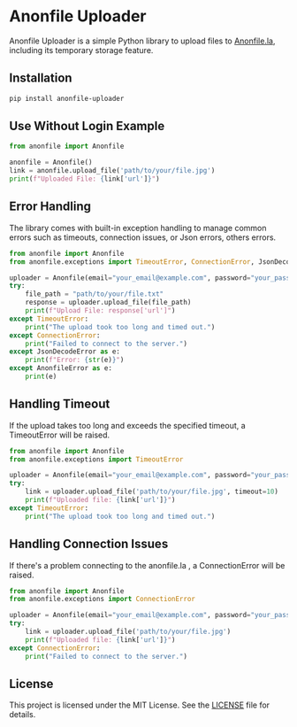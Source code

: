 # Anonfile Uploader 
Anonfile Uploader is a simple Python library to upload files to [Anonfile.la](https://www.anonfile.la), including its temporary storage feature.

## Installation
```bash
pip install anonfile-uploader
```

## Use Without Login Example
```python
from anonfile import Anonfile

anonfile = Anonfile()
link = anonfile.upload_file('path/to/your/file.jpg')
print(f"Uploaded File: {link['url']}")
```

## Error Handling
The library comes with built-in exception handling to manage common errors such as timeouts, connection issues, or Json errors, others errors.
```python
from anonfile import Anonfile
from anonfile.exceptions import TimeoutError, ConnectionError, JsonDecodeError, AnonfileError

uploader = Anonfile(email="your_email@example.com", password="your_password")
try:
    file_path = "path/to/your/file.txt"
    response = uploader.upload_file(file_path)
    print(f"Upload File: response['url']")
except TimeoutError:
    print("The upload took too long and timed out.")
except ConnectionError:
    print("Failed to connect to the server.")
except JsonDecodeError as e:
    print(f"Error: {str(e)}")
except AnonfileError as e:
    print(e)
```

## Handling Timeout
If the upload takes too long and exceeds the specified timeout, a TimeoutError will be raised.
```python
from anonfile import Anonfile
from anonfile.exceptions import TimeoutError

uploader = Anonfile(email="your_email@example.com", password="your_password")
try:
    link = uploader.upload_file('path/to/your/file.jpg', timeout=10)
    print(f"Uploaded file: {link['url']}")
except TimeoutError:
    print("The upload took too long and timed out.")
```

## Handling Connection Issues
If there's a problem connecting to the anonfile.la , a ConnectionError will be raised.
```python
from anonfile import Anonfile
from anonfile.exceptions import ConnectionError

uploader = Anonfile(email="your_email@example.com", password="your_password")
try:
    link = uploader.upload_file('path/to/your/file.jpg')
    print(f"Uploaded file: {link['url']}")
except ConnectionError:
    print("Failed to connect to the server.")
```

## License

This project is licensed under the MIT License. See the [LICENSE](LICENSE) file for details.
